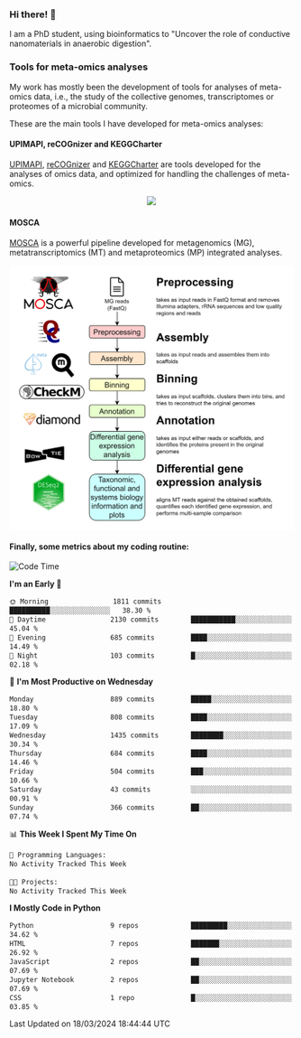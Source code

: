 ### Hi there! 👋

I am a PhD student, using bioinformatics to "Uncover the role of conductive nanomaterials in anaerobic digestion".

### Tools for meta-omics analyses

My work has mostly been the development of tools for analyses of meta-omics data, i.e., the study of the collective genomes, transcriptomes or proteomes of a microbial community.

These are the main tools I have developed for meta-omics analyses:

#### UPIMAPI, reCOGnizer and KEGGCharter

[UPIMAPI](https://github.com/iquasere/UPIMAPI), [reCOGnizer](https://github.com/iquasere/reCOGnizer) and [KEGGCharter](https://github.com/iquasere/KEGGCharter) are tools developed for the analyses of omics data, and optimized for handling the challenges of meta-omics.

<p align="center">
    <img src="assets/annotation_paper.png">
</p>

#### MOSCA

[MOSCA](https://github.com/iquasere/MOSCA) is a powerful pipeline developed for metagenomics (MG), metatranscriptomics (MT) and metaproteomics (MP) integrated analyses.

<p align="center">
    <img src="assets/mosca_workflow.png" align="center" width="700">
</p>


#### Finally, some metrics about my coding routine:

<!--START_SECTION:waka-->
![Code Time](http://img.shields.io/badge/Code%20Time-819%20hrs%203%20mins-blue)

**I'm an Early 🐤** 

```text
🌞 Morning                1811 commits        ██████████░░░░░░░░░░░░░░░   38.30 % 
🌆 Daytime                2130 commits        ███████████░░░░░░░░░░░░░░   45.04 % 
🌃 Evening                685 commits         ████░░░░░░░░░░░░░░░░░░░░░   14.49 % 
🌙 Night                  103 commits         █░░░░░░░░░░░░░░░░░░░░░░░░   02.18 % 
```
📅 **I'm Most Productive on Wednesday** 

```text
Monday                   889 commits         █████░░░░░░░░░░░░░░░░░░░░   18.80 % 
Tuesday                  808 commits         ████░░░░░░░░░░░░░░░░░░░░░   17.09 % 
Wednesday                1435 commits        ████████░░░░░░░░░░░░░░░░░   30.34 % 
Thursday                 684 commits         ████░░░░░░░░░░░░░░░░░░░░░   14.46 % 
Friday                   504 commits         ███░░░░░░░░░░░░░░░░░░░░░░   10.66 % 
Saturday                 43 commits          ░░░░░░░░░░░░░░░░░░░░░░░░░   00.91 % 
Sunday                   366 commits         ██░░░░░░░░░░░░░░░░░░░░░░░   07.74 % 
```


📊 **This Week I Spent My Time On** 

```text
💬 Programming Languages: 
No Activity Tracked This Week

🐱‍💻 Projects: 
No Activity Tracked This Week
```

**I Mostly Code in Python** 

```text
Python                   9 repos             █████████░░░░░░░░░░░░░░░░   34.62 % 
HTML                     7 repos             ███████░░░░░░░░░░░░░░░░░░   26.92 % 
JavaScript               2 repos             ██░░░░░░░░░░░░░░░░░░░░░░░   07.69 % 
Jupyter Notebook         2 repos             ██░░░░░░░░░░░░░░░░░░░░░░░   07.69 % 
CSS                      1 repo              █░░░░░░░░░░░░░░░░░░░░░░░░   03.85 % 
```




 Last Updated on 18/03/2024 18:44:44 UTC
<!--END_SECTION:waka-->
